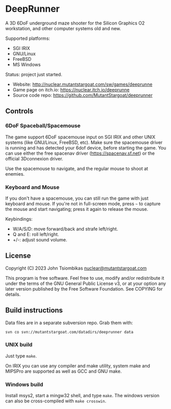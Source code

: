 DeepRunner
==========

A 3D 6DoF underground maze shooter for the Silicon Graphics O2 workstation, and
other computer systems old and new.

Supported platforms:
  - SGI IRIX
  - GNU/Linux
  - FreeBSD
  - MS Windows

Status: project just started.

 - Website: http://nuclear.mutantstargoat.com/sw/games/deeprunne
 - Game page on itch.io: https://nuclear.itch.io/deeprunne
 - Source code repo: https://github.com/MutantStargoat/deeprunner

Controls
--------

### 6DoF Spaceball/Spacemouse
The game support 6DoF spacemouse input on SGI IRIX and other UNIX systems (like
GNU/Linux, FreeBSD, etc). Make sure the spacemouse driver is running and has
detected your 6dof device, before starting the game. You can use either the free
spacenav driver (https://spacenav.sf.net) or the official 3Dconnexion driver.

Use the spacemouse to navigate, and the regular mouse to shoot at enemies.

### Keyboard and Mouse
If you don't have a spacemouse, you can still run the game with just keyboard
and mouse. If you're not in full-screen mode, press `~` to capture the mouse and
start navigating; press it again to release the mouse.

Keybindings:

  - W/A/S/D: move forward/back and strafe left/right.
  - Q and E: roll left/right.
  - +/-: adjust sound volume.


License
-------
Copyright (C) 2023 John Tsiombikas <nuclear@mutantstargoat.com>

This program is free software. Feel free to use, modify and/or redistribute it
under the terms of the GNU General Public License v3, or at your option any
later version published by the Free Software Foundation. See COPYING for
details.

Build instructions
------------------
Data files are in a separate subversion repo. Grab them with:

    svn co svn://mutantstargoat.com/datadirs/deeprunner data

### UNIX build

Just type `make`.

On IRIX you can use any compiler and make utility, system make and MIPSPro are
supported as well as GCC and GNU make.

### Windows build

Install msys2, start a mingw32 shell, and type `make`. The windows version can
also be cross-compiled with `make crosswin`.


